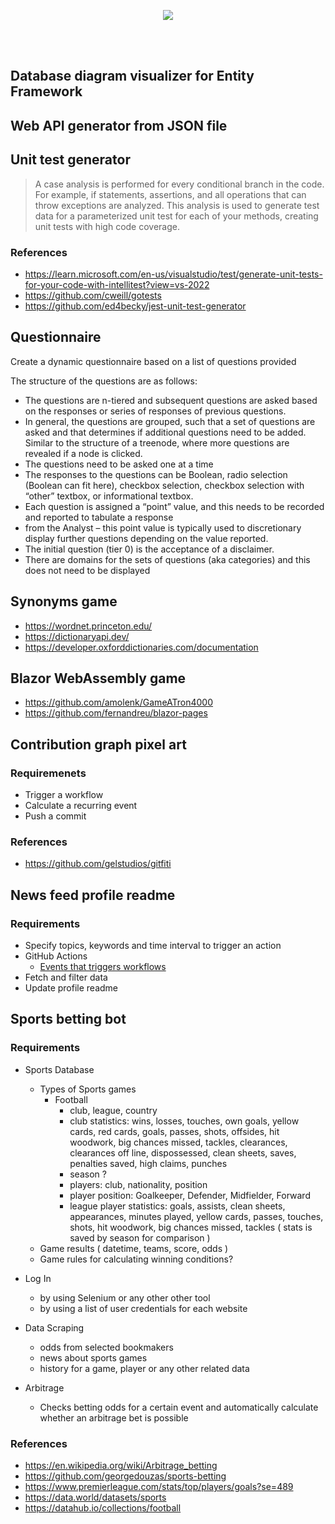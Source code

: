 <p align="center">
   <img src="https://user-images.githubusercontent.com/34052076/200351617-af833e4e-6064-4d2f-b618-91c6f4a26296.svg">
</p>  

<br>
<br>

## Database diagram visualizer for Entity Framework  



## Web API generator from JSON file  



## Unit test generator

> A case analysis is performed for every conditional branch in the code. For example, if statements, assertions, and all operations that can throw exceptions are analyzed. This analysis is used to generate test data for a parameterized unit test for each of your methods, creating unit tests with high code coverage.



### References  
- https://learn.microsoft.com/en-us/visualstudio/test/generate-unit-tests-for-your-code-with-intellitest?view=vs-2022 
- https://github.com/cweill/gotests  
- https://github.com/ed4becky/jest-unit-test-generator



## Questionnaire  
<p> Create a dynamic questionnaire based on a list of questions provided </p>

The structure of the questions are as follows:  
  * The questions are n-tiered and subsequent questions are asked based on the responses 
    or series of responses of previous questions.
* In general, the questions are grouped, such that a set of questions are asked and that
determines if additional questions need to be added. Similar to the structure of a
treenode, where more questions are revealed if a node is clicked.
*  The questions need to be asked one at a time
*  The responses to the questions can be Boolean, radio selection (Boolean can fit here),
checkbox selection, checkbox selection with “other” textbox, or informational textbox.
*  Each question is assigned a “point” value, and this needs to be recorded and reported to
tabulate a response
*  from the Analyst – this point value is typically used to discretionary display further
questions depending on the value reported.
* The initial question (tier 0) is the acceptance of a disclaimer.
*  There are domains for the sets of questions (aka categories) and this does not need to be
displayed

## Synonyms game  

- https://wordnet.princeton.edu/  
- https://dictionaryapi.dev/  
- https://developer.oxforddictionaries.com/documentation  



## Blazor WebAssembly game  
- https://github.com/amolenk/GameATron4000   
- https://github.com/fernandreu/blazor-pages  



## Contribution graph pixel art
### Requiremenets  
- Trigger a workflow
- Calculate a recurring event
- Push a commit

### References
- https://github.com/gelstudios/gitfiti  



## News feed profile readme  
### Requirements  
* Specify topics, keywords and time interval to trigger an action
* GitHub Actions
  * [Events that triggers workflows](https://docs.github.com/en/actions/using-workflows/events-that-trigger-workflows)
* Fetch and filter data 
* Update profile readme 

## Sports betting bot 

### Requirements  
* Sports Database
  * Types of Sports games
    * Football
      * club, league, country
      * club statistics: wins, losses, touches, own goals, yellow cards, red cards, goals,
      passes, shots, offsides, hit woodwork, big chances missed, tackles, clearances,
      clearances off line, dispossessed, clean sheets, saves, penalties saved, high claims, punches
      * season ?
      * players: club, nationality, position
      * player position: Goalkeeper, Defender, Midfielder, Forward
      * league player statistics: goals, assists, clean sheets, appearances, minutes played, yellow cards,
      passes, touches, shots, hit woodwork, big chances missed, tackles ( stats is saved by season for comparison )
  * Game results ( datetime, teams, score, odds )
  * Game rules for calculating winning conditions?
  
* Log In 
  * by using Selenium or any other other tool
  * by using a list of user credentials for each website
  
* Data Scraping
  * odds from selected bookmakers 
  * news about sports games
  * history for a game, player or any other related data
  
* Arbitrage
  * Checks betting odds for a certain event and automatically calculate whether an arbitrage bet is possible

### References  
- https://en.wikipedia.org/wiki/Arbitrage_betting  
- https://github.com/georgedouzas/sports-betting    
- https://www.premierleague.com/stats/top/players/goals?se=489  
- https://data.world/datasets/sports  
- https://datahub.io/collections/football
